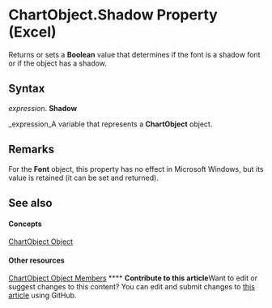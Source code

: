 
# ChartObject.Shadow Property (Excel)

Returns or sets a  **Boolean** value that determines if the font is a shadow font or if the object has a shadow.


## Syntax

 _expression_. **Shadow**

 _expression_A variable that represents a  **ChartObject** object.


## Remarks

For the  **Font** object, this property has no effect in Microsoft Windows, but its value is retained (it can be set and returned).


## See also


#### Concepts


 [ChartObject Object](b546e6f2-7ac6-2dea-eba2-f98f68f3df65.md)
#### Other resources


 [ChartObject Object Members](b53f82f3-1144-b471-cacc-28bbbc493eba.md)
****   **Contribute to this article**Want to edit or suggest changes to this content? You can edit and submit changes to  [this article](https://github.com/jhershey00/VBA_Excel_Test/OpenXMLCon/articles/241d7365-a666-8f87-8e5e-eebf89662e17.md) using GitHub.


